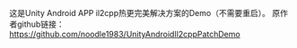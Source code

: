 这是Unity Android APP il2cpp热更完美解决方案的Demo（不需要重启）。
原作者github链接：https://github.com/noodle1983/UnityAndroidIl2cppPatchDemo
